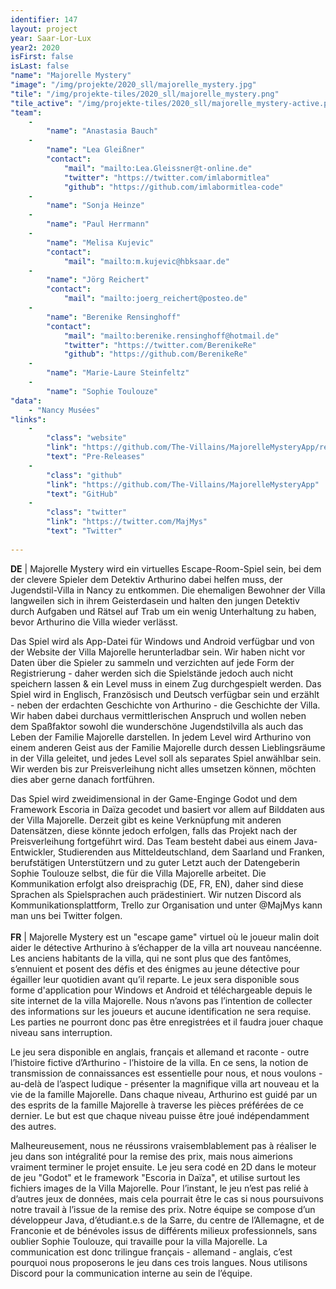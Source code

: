 ```yaml
---
identifier: 147
layout: project
year: Saar-Lor-Lux
year2: 2020
isFirst: false
isLast: false
"name": "Majorelle Mystery"
"image": "/img/projekte/2020_sll/majorelle_mystery.jpg"
"tile": "/img/projekte-tiles/2020_sll/majorelle_mystery.png"
"tile_active": "/img/projekte-tiles/2020_sll/majorelle_mystery-active.png"
"team":
    -
        "name": "Anastasia Bauch"
    -
        "name": "Lea Gleißner"
        "contact":
            "mail": "mailto:Lea.Gleissner@t-online.de"
            "twitter": "https://twitter.com/imlabormitlea"
            "github": "https://github.com/imlabormitlea-code"
    -
        "name": "Sonja Heinze"
    -
        "name": "Paul Herrmann"
    -
        "name": "Melisa Kujevic"
        "contact":
            "mail": "mailto:m.kujevic@hbksaar.de"
    -
        "name": "Jörg Reichert"
        "contact":
            "mail": "mailto:joerg_reichert@posteo.de"
    -
        "name": "Berenike Rensinghoff"
        "contact":
            "mail": "mailto:berenike.rensinghoff@hotmail.de"
            "twitter": "https://twitter.com/BerenikeRe"
            "github": "https://github.com/BerenikeRe"
    -
        "name": "Marie-Laure Steinfeltz"
    -
        "name": "Sophie Toulouze"      
"data":
    - "Nancy Musées"
"links":
    -
        "class": "website"
        "link": "https://github.com/The-Villains/MajorelleMysteryApp/releases/"
        "text": "Pre-Releases"
    -
        "class": "github"
        "link": "https://github.com/The-Villains/MajorelleMysteryApp"
        "text": "GitHub"
    -
        "class": "twitter"
        "link": "https://twitter.com/MajMys"
        "text": "Twitter"
           
---
```

<b>DE</b> \| Majorelle Mystery wird ein virtuelles Escape-Room-Spiel sein, bei dem der clevere Spieler dem Detektiv Arthurino dabei helfen muss, der Jugendstil-Villa in Nancy zu entkommen. Die ehemaligen Bewohner der Villa langweilen sich in ihrem Geisterdasein und halten den jungen Detektiv durch Aufgaben und Rätsel auf Trab um ein wenig Unterhaltung zu haben, bevor Arthurino die Villa wieder verlässt.

Das Spiel wird als App-Datei für Windows und Android verfügbar und von der Website der Villa Majorelle herunterladbar sein. Wir haben nicht vor Daten über die Spieler zu sammeln und verzichten auf jede Form der Registrierung - daher werden sich die Spielstände jedoch auch nicht speichern lassen & ein Level muss in einem Zug durchgespielt werden. 
Das Spiel wird in Englisch, Französisch und Deutsch verfügbar sein und erzählt - neben der erdachten Geschichte von Arthurino - die Geschichte der Villa. Wir haben dabei durchaus vermittlerischen Anspruch und wollen neben dem Spaßfaktor sowohl die wunderschöne Jugendstilvilla als auch das Leben der Familie Majorelle darstellen. 
In jedem Level wird Arthurino von einem anderen Geist aus der Familie Majorelle durch dessen Lieblingsräume in der Villa geleitet, und jedes Level soll als separates Spiel anwählbar sein. Wir werden bis zur Preisverleihung nicht alles umsetzen können, möchten dies aber gerne danach fortführen.

Das Spiel wird zweidimensional in der Game-Enginge Godot und dem Framework Escoria in Daïza gecodet und basiert vor allem auf Bilddaten aus der Villa Majorelle. Derzeit gibt es keine Verknüpfung mit anderen Datensätzen, diese könnte jedoch erfolgen, falls das Projekt nach der Preisverleihung fortgeführt wird.
Das Team besteht dabei aus einem Java-Entwickler, Studierenden aus Mitteldeutschland, dem Saarland und Franken, berufstätigen Unterstützern und zu guter Letzt auch der Datengeberin Sophie Toulouze selbst, die für die Villa Majorelle arbeitet. Die Kommunikation erfolgt also dreisprachig (DE, FR, EN), daher sind diese Sprachen als Spielsprachen auch prädestiniert. Wir nutzen Discord als Kommunikationsplattform, Trello zur Organisation und unter @MajMys kann man uns bei Twitter folgen.
<br/><br/>
<b>FR</b> \| Majorelle Mystery est un "escape game" virtuel où le joueur malin doit aider le détective Arthurino à s’échapper de la villa art nouveau nancéenne. Les anciens habitants de la villa, qui ne sont plus que des fantômes, s’ennuient et posent des défis et des énigmes au jeune détective pour égailler leur quotidien avant qu’il reparte. 
Le jeux sera disponible sous forme d'application pour Windows et Android et téléchargeable depuis le site internet de la villa Majorelle. Nous n’avons pas l’intention de collecter des informations sur les joueurs et aucune identification ne sera requise. Les parties ne pourront donc pas être enregistrées et il faudra jouer chaque niveau sans interruption.

Le jeu sera disponible en anglais, français et allemand et raconte - outre l’histoire fictive d’Arthurino - l’histoire de la villa. En ce sens, la notion de transmission de connaissances est essentielle pour nous, et nous voulons - au-delà de l’aspect ludique - présenter la magnifique villa art nouveau et la vie de la famille Majorelle.
Dans chaque niveau, Arthurino est guidé par un des esprits de la famille Majorelle à traverse les pièces préférées de ce dernier. Le but est que chaque niveau puisse être joué indépendamment des autres. 

Malheureusement, nous ne réussirons vraisemblablement pas à réaliser le jeu dans son intégralité pour la remise des prix, mais nous aimerions vraiment terminer le projet ensuite.
Le jeu sera codé en 2D dans le moteur de jeu "Godot" et le framework "Escoria in Daïza", et utilise surtout les fichiers images de la Villa Majorelle. 
Pour l’instant, le jeu n’est pas relié à d’autres jeux de données, mais cela pourrait être le cas si nous poursuivons notre travail à l’issue de la remise des prix.
Notre équipe se compose d’un développeur Java, d’étudiant.e.s de la Sarre, du centre de l’Allemagne, et de Franconie et de bénévoles issus de différents milieux professionnels, sans oublier Sophie Toulouze, qui travaille pour la villa Majorelle. La communication est donc trilingue français - allemand - anglais, c’est pourquoi nous proposerons le jeu dans ces trois langues. Nous utilisons Discord pour la communication interne au sein de l’équipe.
